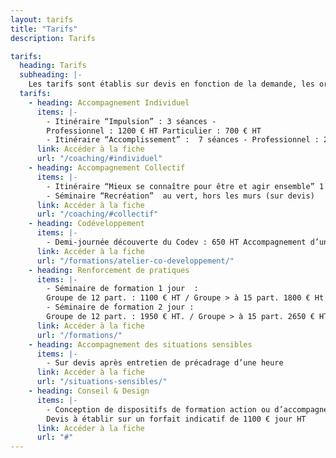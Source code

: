 ```yaml
---
layout: tarifs
title: "Tarifs"
description: Tarifs

tarifs:
  heading: Tarifs
  subheading: |-
    Les tarifs sont établis sur devis en fonction de la demande, les ordres de grandeurs suivants sont donnés à titre informatif (HT).
  tarifs:
    - heading: Accompagnement Individuel
      items: |-
        - Itinéraire “Impulsion” : 3 séances -  
        Professionnel : 1200 € HT Particulier : 700 € HT
        - Itinéraire “Accomplissement” :  7 séances - Professionnel : 2600 € HT Particulier : 2200 €
      link: Accéder à la fiche
      url: "/coaching/#individuel"
    - heading: Accompagnement Collectif
      items: |-
        - Itinéraire “Mieux se connaître pour être et agir ensemble” 1 journée pour une équipe : 1500 € HT
        - Séminaire “Recréation”  au vert, hors les murs (sur devis)
      link: Accéder à la fiche
      url: "/coaching/#collectif"
    - heading: Codéveloppement
      items: |-
        - Demi-journée découverte du Codev : 650 HT Accompagnement d’un groupe sur 4 demi-journée : 2000 € HT
      link: Accéder à la fiche
      url: "/formations/atelier-co-developpement/"
    - heading: Renforcement de pratiques
      items: |-
        - Séminaire de formation 1 jour  :  
        Groupe de 12 part. : 1100 € HT / Groupe > à 15 part. 1800 € Ht
        - Séminaire de formation 2 jour :  
        Groupe de 12 part. : 1950 € HT. / Groupe > à 15 part. 2650 € HT
      link: Accéder à la fiche
      url: "/formations/"
    - heading: Accompagnement des situations sensibles
      items: |-
        - Sur devis après entretien de précadrage d’une heure
      link: Accéder à la fiche
      url: "/situations-sensibles/"
    - heading: Conseil & Design
      items: |-
        - Conception de dispositifs de formation action ou d’accompagnement du changement  
        Devis à établir sur un forfait indicatif de 1100 € jour HT
      link: Accéder à la fiche
      url: "#"
---
```


